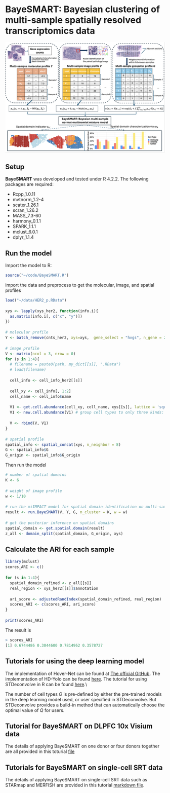 # BayeSMART: Bayesian clustering of multi-sample spatially resolved transcriptomics data


![BayeSMART](fig/flowchart.png)


## Setup
**BayeSMART** was developed and tested under R 4.2.2. The following packages are required:
- Rcpp_1.0.11   
- mvtnorm_1.2-4 
- scater_1.26.1
- scran_1.26.2 
- MASS_7.3-60  
- harmony_0.1.1
- SPARK_1.1.1
- mclust_6.0.1  
- dplyr_1.1.4  


## Run the model
Import the model to R:
```r
source("~/code/BayeSMART.R")
```

import the data and preprocess to get the molecular, image, and spatial profiles
```r
load("~/data/HER2_p.RData")

xys <- lapply(xys_her2, function(info.i){
  as.matrix(info.i[, c("x", "y")])
})

# molecular profile
Y <- batch_remove(cnts_her2, xys=xys,  gene_select = "hvgs", n_gene = 2000, pcn = 3)

# image profile
V <- matrix(ncol = 3, nrow = 0)
for (s in 1:4){
  # filename = paste0(path, my_dict[[s]], ".RData")
  # load(filename)
  
  cell_info <- cell_info_her2[[s]]
  
  cell_xy <- cell_info[, 1:2]
  cell_name <- cell_info$name
  
  V1 <- get.cell.abundance(cell_xy, cell_name, xys[[s]], lattice = 'square')
  V1 <- new.cell.abundance(V1) # group cell types to only three kinds: tumor, stroma, and immune
  
  V <- rbind(V, V1)
}

# spatial profile
spatial_info <- spatial_concat(xys, n_neighbor = 8)
G <- spatial_info$G
G_origin <- spatial_info$G_origin
```

Then run the model
```r
# number of spatial domains
K <- 6

# weight of image profile
w <- 1/10

# run the miIMPACT model for spatial domain identification on multi-sample
result <- run.BayeSMART(V, Y, G, n_cluster = K, w = w)

# get the posterior inference on spatial domains
spatial_domain <- get.spatial.domain(result)
z_all <- domain_split(spatial_domain, G_origin, xys)
```


## Calculate the ARI for each sample
```r
library(mclust)
scores_ARI <- c()

for (s in 1:4){
  spatial_domain_refined <- z_all[[s]]
  real_region <- xys_her2[[s]]$annotation
  
  ari_score <- adjustedRandIndex(spatial_domain_refined, real_region)
  scores_ARI <- c(scores_ARI, ari_score)
}

print(scores_ARI)
```

The result is
```r
> scores_ARI
[1] 0.6744486 0.3044600 0.7814962 0.3578727
```

## Tutorials for using the deep learning model

The implementation of Hover-Net can be found at [The official GitHub](https://github.com/vqdang/hover_net?tab=readme-ov-file).
The implementation of HD-Yolo can be found [here](https://github.com/impromptuRong/hd_wsi). The tutorial for using STDeconvolve in R can be found [here](https://jef.works/STdeconvolve/).\\

The number of cell types $Q$ is pre-defined by either the pre-trained models in the deep learning model used, or user specified in STDeconvolve. But STDeconvolve provides a build-in method that can automatically choose the optimal value of $Q$ for users.

## Tutorial for BayeSMART on DLPFC 10x Visium data
The details of applying BayeSMART on one donor or four donors together are all provided in this toturial [file](Tutorials/Tutorials_DLPFC.html)

## Tutorials for BayeSMART on single-cell SRT data
The details of applying BayeSMART on single-cell SRT data such as STARmap and MERFISH are provided in this tutorial [markdown file](Tutorials/Tutorials_sc.html).
